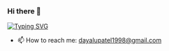 ### Hi there 👋


[![Typing SVG](https://readme-typing-svg.demolab.com/?lines=I+am+a+Software+Developer;I+am+a+Software+Engineer;I+am+a+Full+Stack+Java+Developer)](https://git.io/typing-svg)

<!--
- 🔭 I’m currently working on ...
- 🌱 I’m currently learning ...
- 👯 I’m looking to collaborate on ...
- 🤔 I’m looking for help with ...
- 💬 Ask me about ...
- 📫 How to reach me: ...
- 😄 Pronouns: ...
- ⚡ Fun fact: ...
-->

- 📫 How to reach me: dayalupatel1998@gmail.com
